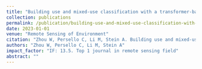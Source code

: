 ```yaml
---
title: "Building use and mixed-use classification with a transformer-based network fusing satellite images and geospatial textual information"
collection: publications
permalink: /publication/building-use-and-mixed-use-classification-with-a-transformer-based-network-fusing-satellite-images-and-geospatial-textual-information
date: 2023-01-01
venue: "Remote Sensing of Environment"
citation: "Zhou W, Persello C, Li M, Stein A. Building use and mixed-use classification with a transformer-based network fusing satellite images and geospatial textual information. Remote Sensing of Environment, 2023, 297: 113767."
authors: "Zhou W, Persello C, Li M, Stein A"
impact_factor: "IF: 13.5. Top 1 journal in remote sensing field"
abstract: ""
---
```

